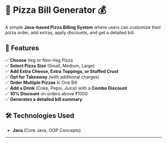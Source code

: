 # 🍕 Pizza Bill Generator 💰

A simple **Java-based Pizza Billing System** where users can customize their pizza order, add extras, apply discounts, and get a detailed bill.

## 🚀 Features
✅ **Choose** Veg or Non-Veg Pizza  
✅ **Select Pizza Size** (Small, Medium, Large)  
✅ **Add Extra Cheese, Extra Toppings, or Stuffed Crust**  
✅ **Opt for Takeaway** (with additional charges)  
✅ **Order Multiple Pizzas** in One Bill  
✅ **Add a Drink** (Coke, Pepsi, Juice) with a **Combo Discount**  
✅ **10% Discount** on orders above ₹1000  
✅ **Generates a detailed bill summary**  

## 🛠 Technologies Used  
- **Java** (Core Java, OOP Concepts)  


---

